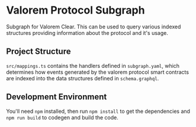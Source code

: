 # Valorem Protocol Subgraph 

Subgraph for Valorem Clear. This can be used to query various indexed structures 
providing information about the protocol and it's usage.

## Project Structure

`src/mappings.ts` contains the handlers defined in `subgraph.yaml`, which determines how events 
generated by the valorem protocol smart contracts are indexed into the data structures defined in
`schema.graphql`.

## Development Environment

You'll need `npm` installed, then run `npm install` to get the dependencies and `npm run build` to 
codegen and build the code.
